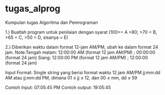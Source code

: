 # tugas_alprog
Kumpulan tugas Algoritma dan Pemrograman

1.) Buatlah program untuk penilaian dengan syarat (100>= A >80; >70 = B, >65 = C, >50 = D, sisanya = E)

2.) Diberikan waktu dalam format 12-jam AM/PM, ubah ke dalam format 24 jam.
Note:Tengah malam: 12:00:00 AM (format 12 jam AM/PM) ; 00:00:00 (format 24 jam)
Siang: 12:00:00 PM (format 12 jam AM/PM) ; 12:00:00 (format 24 jam)

Input Format:
Single string yang berisi format waktu 12 jam AM/PM 
jj:mm:dd AM atau jj:mm:dd PM, dimana 01 ≤ jj ≤ 12, dan 00 ≤ mm, dd ≤ 59

Contoh Input: 07:05:45 PM
Contoh output: 19:05:45
